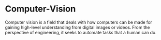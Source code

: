 # Computer-Vision

Computer vision is a field that deals with how computers can be made for gaining high-level understanding from digital images or videos. From the perspective of engineering, it seeks to automate tasks that a human can do.
